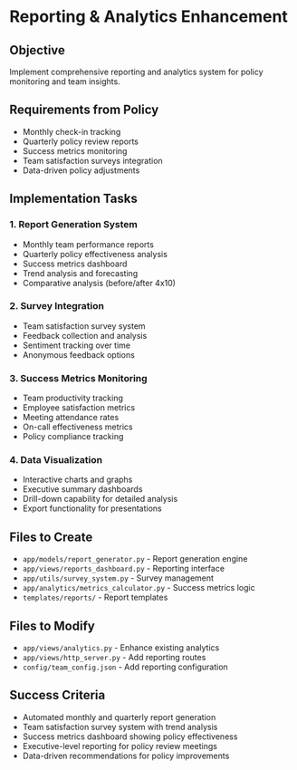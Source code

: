 # Reporting & Analytics Enhancement

## Objective
Implement comprehensive reporting and analytics system for policy monitoring and team insights.

## Requirements from Policy
- Monthly check-in tracking
- Quarterly policy review reports
- Success metrics monitoring
- Team satisfaction surveys integration
- Data-driven policy adjustments

## Implementation Tasks

### 1. Report Generation System
- Monthly team performance reports
- Quarterly policy effectiveness analysis
- Success metrics dashboard
- Trend analysis and forecasting
- Comparative analysis (before/after 4x10)

### 2. Survey Integration
- Team satisfaction survey system
- Feedback collection and analysis
- Sentiment tracking over time
- Anonymous feedback options

### 3. Success Metrics Monitoring
- Team productivity tracking
- Employee satisfaction metrics
- Meeting attendance rates
- On-call effectiveness metrics
- Policy compliance tracking

### 4. Data Visualization
- Interactive charts and graphs
- Executive summary dashboards
- Drill-down capability for detailed analysis
- Export functionality for presentations

## Files to Create
- `app/models/report_generator.py` - Report generation engine
- `app/views/reports_dashboard.py` - Reporting interface
- `app/utils/survey_system.py` - Survey management
- `app/analytics/metrics_calculator.py` - Success metrics logic
- `templates/reports/` - Report templates

## Files to Modify
- `app/views/analytics.py` - Enhance existing analytics
- `app/views/http_server.py` - Add reporting routes
- `config/team_config.json` - Add reporting configuration

## Success Criteria
- Automated monthly and quarterly report generation
- Team satisfaction survey system with trend analysis
- Success metrics dashboard showing policy effectiveness
- Executive-level reporting for policy review meetings
- Data-driven recommendations for policy improvements
